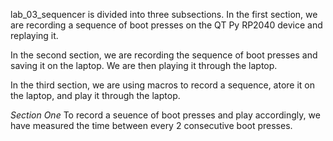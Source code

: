 lab_03_sequencer is divided into three subsections. In the first section, we are recording a sequence of boot presses on the QT Py RP2040 device and replaying it.

In the second section, we are recording the sequence of boot presses and saving it on the laptop. We are then playing it through the laptop.

In the third section, we are using macros to record a sequence, atore it on the laptop, and play it through the laptop.

*Section One*
To record a seuence of boot presses and play accordingly, we have measured the time between every 2 consecutive boot presses. 

